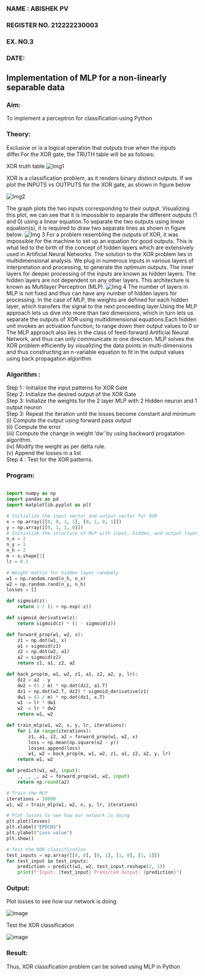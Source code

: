 <H3>NAME : ABISHEK PV</H3>
<H3>REGISTER NO. 212222230003</H3>
<H3>EX. NO.3</H3>
<H3>DATE:</H3>
<H2 aligh = center> Implementation of MLP for a non-linearly separable data</H2>
<h3>Aim:</h3>
To implement a perceptron for classification using Python
<H3>Theory:</H3>
Exclusive or is a logical operation that outputs true when the inputs differ.For the XOR gate, the TRUTH table will be as follows:

XOR truth table
![Img1](https://user-images.githubusercontent.com/112920679/195774720-35c2ed9d-d484-4485-b608-d809931a28f5.gif)

XOR is a classification problem, as it renders binary distinct outputs. If we plot the INPUTS vs OUTPUTS for the XOR gate, as shown in figure below

![Img2](https://user-images.githubusercontent.com/112920679/195774898-b0c5886b-3d58-4377-b52f-73148a3fe54d.gif)

The graph plots the two inputs corresponding to their output. Visualizing this plot, we can see that it is impossible to separate the different outputs (1 and 0) using a linear equation.To separate the two outputs using linear equation(s), it is required to draw two separate lines as shown in figure below:
![Img 3](https://user-images.githubusercontent.com/112920679/195775012-74683270-561b-4a3a-ac62-cf5ddfcf49ca.gif)
For a problem resembling the outputs of XOR, it was impossible for the machine to set up an equation for good outputs. This is what led to the birth of the concept of hidden layers which are extensively used in Artificial Neural Networks. The solution to the XOR problem lies in multidimensional analysis. We plug in numerous inputs in various layers of interpretation and processing, to generate the optimum outputs.
The inner layers for deeper processing of the inputs are known as hidden layers. The hidden layers are not dependent on any other layers. This architecture is known as Multilayer Perceptron (MLP).
![Img 4](https://user-images.githubusercontent.com/112920679/195775183-1f64fe3d-a60e-4998-b4f5-abce9534689d.gif)
The number of layers in MLP is not fixed and thus can have any number of hidden layers for processing. In the case of MLP, the weights are defined for each hidden layer, which transfers the signal to the next proceeding layer.Using the MLP approach lets us dive into more than two dimensions, which in turn lets us separate the outputs of XOR using multidimensional equations.Each hidden unit invokes an activation function, to range down their output values to 0 or The MLP approach also lies in the class of feed-forward Artificial Neural Network, and thus can only communicate in one direction. MLP solves the XOR problem efficiently by visualizing the data points in multi-dimensions and thus constructing an n-variable equation to fit in the output values using back propagation algorithm

<h3>Algorithm :</H3>

Step 1 : Initialize the input patterns for XOR Gate<BR>
Step 2: Initialize the desired output of the XOR Gate<BR>
Step 3: Initialize the weights for the 2 layer MLP with 2 Hidden neuron  and 1 output neuron<BR>
Step 3: Repeat the  iteration  until the losses become constant and  minimum<BR>
    (i)  Compute the output using forward pass output<BR>
    (ii) Compute the error<BR>
	(iii) Compute the change in weight ‘dw’ by using backward progatation algorithm. <BR>
    (iv) Modify the weight as per delta rule.<BR>
    (v)  Append the losses in a list <BR>
Step 4 : Test for the XOR patterns.

<H3>Program:</H3>

```python

import numpy as np
import pandas as pd
import matplotlib.pyplot as plt

# Initialize the input vector and output vector for XOR
x = np.array([[0, 0, 1, 1], [0, 1, 0, 1]])
y = np.array([[0, 1, 1, 0]])
# Initialize the structure of MLP with input, hidden, and output layer
n_x = 2
n_y = 1
n_h = 2
m = x.shape[1]
lr = 0.1

# Weight matrix for hidden layer randomly
w1 = np.random.rand(n_h, n_x)
w2 = np.random.rand(n_y, n_h)
losses = []

def sigmoid(z):
    return 1 / (1 + np.exp(-z))

def sigmoid_derivative(z):
    return sigmoid(z) * (1 - sigmoid(z))

def forward_prop(w1, w2, x):
    z1 = np.dot(w1, x)
    a1 = sigmoid(z1)
    z2 = np.dot(w2, a1)
    a2 = sigmoid(z2)
    return z1, a1, z2, a2

def back_prop(m, w1, w2, z1, a1, z2, a2, y, lr):
    dz2 = a2 - y
    dw2 = (1 / m) * np.dot(dz2, a1.T)
    dz1 = np.dot(w2.T, dz2) * sigmoid_derivative(z1)
    dw1 = (1 / m) * np.dot(dz1, x.T)
    w1 -= lr * dw1
    w2 -= lr * dw2
    return w1, w2

def train_mlp(w1, w2, x, y, lr, iterations):
    for i in range(iterations):
        z1, a1, z2, a2 = forward_prop(w1, w2, x)
        loss = np.mean(np.square(a2 - y))
        losses.append(loss)
        w1, w2 = back_prop(m, w1, w2, z1, a1, z2, a2, y, lr)
    return w1, w2

def predict(w1, w2, input):
    _, _, _, a2 = forward_prop(w1, w2, input)
    return np.round(a2)

# Train the MLP
iterations = 10000
w1, w2 = train_mlp(w1, w2, x, y, lr, iterations)

# Plot losses to see how our network is doing
plt.plot(losses)
plt.xlabel("EPOCHS")
plt.ylabel("Loss value")
plt.show()

# Test the XOR classification
test_inputs = np.array([[0, 0], [0, 1], [1, 0], [1, 1]])
for test_input in test_inputs:
    prediction = predict(w1, w2, test_input.reshape(2, 1))
    print(f"Input: {test_input} Predicted Output: {prediction}")

```


<H3>Output:</H3>

Plot losses to see how our network is doing

![image](https://github.com/A-Thiyagarajan/Ex-3-NN/assets/118707693/dad8a1a5-f465-44c7-9458-6824fe4cab89)

Test the XOR classification


![image](https://github.com/A-Thiyagarajan/Ex-3-NN/assets/118707693/cddd8565-fda1-46e2-b84f-c15eb4ca8ee9)


<H3> Result:</H3>
Thus, XOR classification problem can be solved using MLP in Python 

